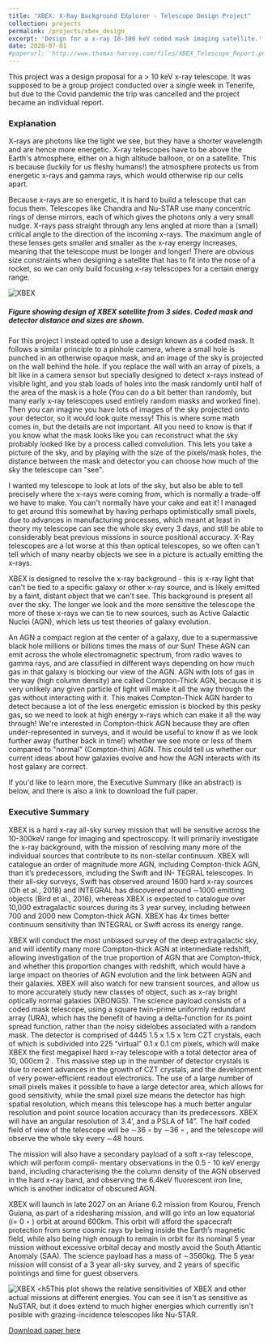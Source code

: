 ```yaml
---
title: "XBEX: X-Ray Background EXplorer - Telescope Design Project"
collection: projects
permalink: /projects/xbex_design
excerpt: 'Design for a x-ray 10-300 keV coded mask imaging satellite.'
date: 2020-07-01
#paperurl: 'http://www.thomas-harvey.com/files/XBEX_Telescope_Report.pdf'
---
```

This project was a design proposal for a > 10 keV x-ray telescope. It was supposed to be a group project conducted over a single week in Tenerife, but due to the Covid pandemic the trip was cancelled and the project became an individual report. 

<h3> Explanation </h3>
 
X-rays are photons like the light we see, but they have a shorter wavelength and are hence more energetic. X-ray telescopes have to be above the Earth's atmosphere, either on a high altitude balloon, or on a satellite. This is because (luckily for us fleshy humans!) the atmosphere protects us from energetic x-rays and gamma rays, which would otherwise rip our cells apart. 
 
Because x-rays are so energetic, it is hard to build a telescope that can focus them. Telescopes like Chandra and Nu-STAR use many concentric rings of dense mirrors, each of which gives the photons only a very small nudge. X-rays pass straight through any lens angled at more than a (small) critical angle to the direction of the incoming x-rays. The maximum angle of these lenses gets smaller and smaller as the x-ray energy increases, meaning that the telescope must be longer and longer! There are obvious size constraints when designing a satellite that has to fit into the nose of a rocket, so we can only build focusing x-ray telescopes for a certain energy range.

  ![XBEX](http://www.thomas-harvey.com/images/xbex/design.PNG)
<h5> Figure showing design of XBEX satellite from 3 sides. Coded mask and detector
distance and sizes are shown.
</h5>
For this project I instead opted to use a design known as a coded mask. It follows a similar principle to a pinhole camera, where a small hole is punched in an otherwise opaque mask, and an image of the sky is projected on the wall behind the hole. If you replace the wall with an array of pixels, a bit like in a camera sensor but specially designed to detect x-rays instead of visible light, and you stab loads of holes into the mask randomly until half of the area of the mask is a hole (You can do a bit better than randomly, but many early x-ray telescopes used entirely random masks and worked fine). Then you can imagine you have lots of images of the sky projected onto your detector, so it would look quite messy! This is where some math comes in, but the details are not important. All you need to know is that if you know what the mask looks like you can reconstruct what the sky probably looked like by a process called convolution. This lets you take a picture of the sky, and by playing with the size of the pixels/mask holes, the distance between the mask and detector you can choose how much of the sky the telescope can "see". 
 

 
I wanted my telescope to look at lots of the sky, but also be able to tell precisely where the x-rays were coming from, which is normally a trade-off we have to make. You can't normally have your cake and eat it! I managed to get around this somewhat by having perhaps optimistically small pixels, due to advances in manufacturing processes, which meant at least in theory my telescope can see the whole sky every 3 days, and still be able to considerably beat previous missions in source positional accuracy. X-Ray telescopes are a lot worse at this than optical telescopes, so we often can't tell which of many nearby objects we see in a picture is actually emitting the x-rays.
 
XBEX is designed to resolve the x-ray background - this is x-ray light that can't be tied to a specific galaxy or other x-ray source, and is likely emitted by a faint, distant object that we can't see. This background is present all over the sky. The longer we look and the more sensitive the telescope the more of these x-rays we can tie to new sources, such as Active Galactic Nuclei (AGN), which lets us test theories of galaxy evolution. 
 
An AGN a compact region at the center of a galaxy, due to a supermassive black hole millions or billions times the mass of our Sun! These AGN can emit across the whole electromagnetic spectrum, from radio waves to gamma rays, and are classified in different ways depending on how much gas in that galaxy is blocking our view of the AGN. AGN with lots of gas in the way (high column density) are called Compton-Thick AGN, because it is very unlikely any given particle of light will make it all the way through the gas without interacting with it. This makes Compton-Thick AGN harder to detect because a lot of the less energetic emission is blocked by this pesky gas, so we need to look at high energy x-rays which can make it all the way through! We're interested in Compton-thick AGN because they are often under-represented in surveys, and it would be useful to know if as we look further away (further back in time!) whether we see more or less of them compared to "normal" (Compton-thin) AGN. This could tell us whether our current ideas about how galaxies evolve and how the AGN interacts with its host galaxy are correct.
 
 If you'd like to learn more, the Executive Summary (like an abstract) is below, and there is also a link to download the full paper. 


<h3> Executive Summary </h3>

XBEX is a hard x-ray all-sky survey mission that will be sensitive across the 10-300keV range for imaging
and spectroscopy. It will primarily investigate the x-ray background, with the mission of resolving many
more of the individual sources that contribute to its non-stellar continuum. XBEX will catalogue an order of
magnitude more AGN, including Compton-thick AGN, than it’s predecessors, including the Swift and IN-
TEGRAL telescopes. In their all-sky surveys, Swift has observed around 1600 hard x-ray sources (Oh et al.,
2018) and INTEGRAL has discovered around ∼1000 emitting objects (Bird et al., 2016), whereas XBEX
is expected to catalogue over 10,000 extragalactic sources during its 3 year survey, including between 700
and 2000 new Compton-thick AGN. XBEX has 4x times better continuum sensitivity than INTEGRAL or
Swift across its energy range.

XBEX will conduct the most unbiased survey of the deep extragalactic sky, and will identify many more
Compton-thick AGN at intermediate redshift, allowing investigation of the true proportion of AGN that
are Compton-thick, and whether this proportion changes with redshift, which would have a large impact
on theories of AGN evolution and the link between AGN and their galaxies. XBEX will also watch for
new transient sources, and allow us to more accurately study new classes of object, such as x-ray bright
optically normal galaxies (XBONGS). The science payload consists of a coded mask telescope, using a
square twin-prime uniformly redundant array (URA), which has the benefit of having a delta-function for
its point spread function, rather than the noisy sidelobes associated with a random mask. The detector is
comprised of 4445 1.5 x 1.5 x 1cm CZT crystals, each of which is subdivided into 225 “virtual” 0.1 x 0.1
cm pixels, which will make XBEX the first megapixel hard x-ray telescope with a total detector area of
10, 000cm 2 . This massive step up in the number of detector crystals is due to recent advances in the growth
of CZT crystals, and the development of very power-efficient readout electronics. The use of a large number
of small pixels makes it possible to have a large detector area, which allows for good sensitivity, while the
small pixel size means the detector has high spatial resolution, which means this telescope has a much better
angular resolution and point source location accuracy than its predecessors. XBEX will have an angular
resolution of 3.4’, and a PSLA of 14”. The half coded field of view of the telescope will be ∼36 ◦ by ∼36 ◦ ,
and the telescope will observe the whole sky every ∼48 hours.

The mission will also have a secondary payload of a soft x-ray telescope, which will perform compli-
mentary observations in the 0.5 - 10 keV energy band, including characterising the the column density of
the AGN observed in the hard x-ray band, and observing the 6.4keV fluorescent iron line, which is another
indicator of obscured AGN.

XBEX will launch in late 2027 on an Ariane 6.2 mission from Kourou, French Guiana, as part of a
ridesharing mission, and will go into an low equatorial (i= 0 ◦ ) orbit at around 600km. This orbit will afford
the spacecraft protection from some cosmic rays by being inside the Earth’s magnetic field, while also being
high enough to remain in orbit for its nominal 5 year mission without excessive orbital decay and mostly
avoid the South Atlantic Anomaly (SAA). The science payload has a mass of ∼3560kg. The 5 year mission
will consist of a 3 year all-sky survey, and 2 years of specific pointings and time for guest observers.

![XBEX](http://www.thomas-harvey.com/images/xbex/tsCompare.png)
<h5This plot shows the relative sensitivities of XBEX and other actual missions at different energies. You can see it isn't as sensitive as NuSTAR, but it does extend to much higher energies which currently isn't posible with grazing-incidence telescopes like Nu-STAR. </h5>

[Download paper here](http://www.thomas-harvey.com/files/XBEX_Telescope_Report.pdf)

